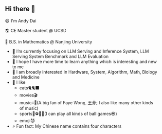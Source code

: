 ## Hi there 👋
😄 I'm Andy Dai

🌎 CE Master student @ UCSD

🙌 B.S. in Mathematics @ Nanjing University

- 🔭 I’m currently focusing on LLM Serving and Inference System, LLM Serving System Benchmark and LLM Evaluation
- 🌱 I hope I have more time to learn anything which is interesting and new to me 
- 🤔 I am broadly interested in Hardware, System, Algorithm, Math, Biology and Medicine
- 🤗 I like
    - cats🐈🐈‍⬛
    - movies🎬
    - music🎶🎸(A big fan of Faye Wong, 王菲; I also like many other kinds of music)
    - sports🏀⚽🎾🏸(I can play all kinds of ball games😎)
    - emoji😈
- ⚡ Fun fact: My Chinese name contains four characters